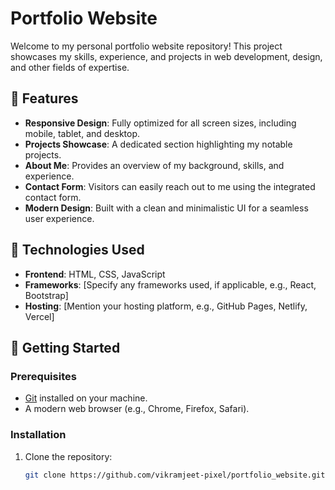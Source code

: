 # Portfolio Website

Welcome to my personal portfolio website repository! This project showcases my skills, experience, and projects in web development, design, and other fields of expertise.

## 🌟 Features

- **Responsive Design**: Fully optimized for all screen sizes, including mobile, tablet, and desktop.
- **Projects Showcase**: A dedicated section highlighting my notable projects.
- **About Me**: Provides an overview of my background, skills, and experience.
- **Contact Form**: Visitors can easily reach out to me using the integrated contact form.
- **Modern Design**: Built with a clean and minimalistic UI for a seamless user experience.

## 🔧 Technologies Used

- **Frontend**: HTML, CSS, JavaScript
- **Frameworks**: [Specify any frameworks used, if applicable, e.g., React, Bootstrap]
- **Hosting**: [Mention your hosting platform, e.g., GitHub Pages, Netlify, Vercel]

## 🚀 Getting Started

### Prerequisites

- [Git](https://git-scm.com/) installed on your machine.
- A modern web browser (e.g., Chrome, Firefox, Safari).

### Installation

1. Clone the repository:
   ```bash
   git clone https://github.com/vikramjeet-pixel/portfolio_website.git
